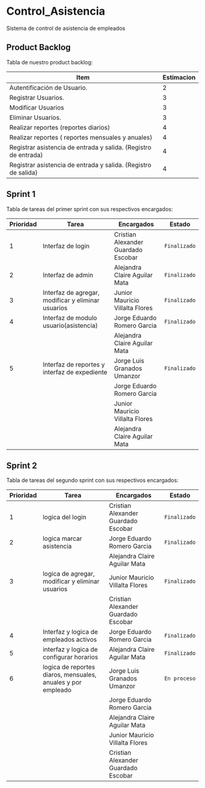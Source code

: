 # Control_Asistencia
Sistema de control de asistencia de empleados

## Product Backlog

Tabla de nuestro product backlog:

|Item|              Estimacion |
|----------------|----------------|
|Autentificación de Usuario. |2 |
|Registrar Usuarios.|3|
|Modificar Usuarios|3|
|Eliminar Usuarios.|3|
|Realizar reportes (reportes diarios)|4|
|Realizar reportes ( reportes mensuales y anuales)  |4|
|Registrar asistencia de entrada y salida. (Registro de entrada)|4|
|Registrar asistencia de entrada y salida. (Registro de salida)|4|



## Sprint 1

Tabla de tareas del primer sprint con sus respectivos encargados:

|Prioridad|              Tarea  | Encargados                       |Estado                       |
|----------------|----------------|-------------------------------|-----------------------------|
|1   |Interfaz de login|Cristian Alexander Guardado Escobar     |`Finalizado`|
|2|Interfaz de admin|Alejandra Claire Aguilar Mata|`Finalizado`
|3|Interfaz de agregar, modificar y eliminar usuarios|Junior Mauricio Villalta Flores| `Finalizado`
|4|Interfaz de modulo usuario(asistencia)|Jorge Eduardo Romero Garcia | `Finalizado`|
|||Alejandra Claire Aguilar Mata||
|5   |Interfaz de reportes y interfaz de expediente|Jorge Luis Granados Umanzor      |`Finalizado`|
|||Jorge Eduardo Romero Garcia||
|||Junior Mauricio Villalta Flores||
|||Alejandra Claire Aguilar Mata||

## Sprint 2

Tabla de tareas del segundo sprint con sus respectivos encargados:

|Prioridad|              Tarea  | Encargados                       |Estado                       |
|----------------|----------------|-------------------------------|-----------------------------|
|1   |logica del login|Cristian Alexander Guardado Escobar     |`Finalizado`|
|2|logica marcar asistencia|Jorge Eduardo Romero Garcia|`Finalizado`
|||Alejandra Claire Aguilar Mata||
|3|logica de agregar, modificar y eliminar usuarios|Junior Mauricio Villalta Flores| `Finalizado`
|||Cristian Alexander Guardado Escobar||
|4|Interfaz y logica de empleados activos|Jorge Eduardo Romero Garcia | `Finalizado`|
|5   |interfaz y logica de configurar horarios|Alejandra Claire Aguilar Mata     |`Finalizado`|
|6|logica de reportes diaros, mensuales, anuales y por  empleado|Jorge Luis Granados Umanzor  |`En proceso`|
|||Jorge Eduardo Romero Garcia||
|||Alejandra Claire Aguilar Mata||
|||Junior Mauricio Villalta Flores||
|||Cristian Alexander Guardado Escobar||




